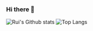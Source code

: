 ### Hi there 👋

<!--
**RuiYang-1010/RuiYang-1010** is a ✨ _special_ ✨ repository because its `README.md` (this file) appears on your GitHub profile.

Here are some ideas to get you started:

- 🔭 I’m currently working on ...
- 🌱 I’m currently learning ...
- 👯 I’m looking to collaborate on ...
- 🤔 I’m looking for help with ...
- 💬 Ask me about ...
- 📫 How to reach me: ...
- 😄 Pronouns: ...
- ⚡ Fun fact: ...
-->

![Rui's Github stats](https://awesome-github-stats.azurewebsites.net/user-stats/RuiYang-1010?cardType=level)
![Top Langs](https://github-readme-stats.vercel.app/api/top-langs/?username=RuiYang-1010&langs_count=3&role=OWNER)
